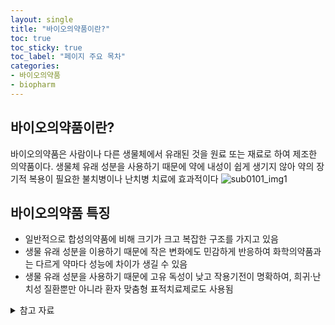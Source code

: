 ```yaml
---
layout: single
title: "바이오의약품이란?" 
toc: true
toc_sticky: true
toc_label: "페이지 주요 목차"
categories:
- 바이오의약품
- biopharm
---
```

## 바이오의약품이란?
바이오의약품은 사람이나 다른 생물체에서 유래된 것을 원료 또는 재료로 하여 제조한 의약품이다. 생물체 유래 성분을 사용하기 때문에 약에 내성이 쉽게 생기지 않아 약의 장기적 복용이 필요한 불치병이나 난치병 치료에 효과적이다
![sub0101_img1](https://user-images.githubusercontent.com/89567606/146571059-164582a0-76b3-444f-a6c4-f4682c158f04.jpg)


## 바이오의약품 특징
- 일반적으로 합성의약품에 비해 크기가 크고 복잡한 구조를 가지고 있음
- 생물 유래 성분을 이용하기 때문에 작은 변화에도 민감하게 반응하여 화학의약품과는 다르게 약마다 성능에 차이가 생길 수 있음
- 생물 유래 성분을 사용하기 때문에 고유 독성이 낮고 작용기전이 명확하여, 희귀·난치성 질환뿐만 아니라 환자 맞춤형 표적치료제로도 사용됨

<details>
<summary>참고 자료</summary>
<div markdown="1">       

[한국바이오의약품협회](https://www.kobia.kr/sub01/sub01.php)

</div>
</details>
